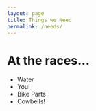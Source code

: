 ```yaml
---
layout: page
title: Things we Need
permalink: /needs/
---
```


# At the races...
* Water
* You!
* Bike Parts
* Cowbells!